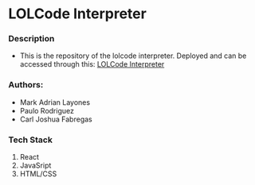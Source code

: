 # LOLCode Interpreter

### Description
- This is the repository of the lolcode interpreter. Deployed and can be accessed through this: [LOLCode Interpreter](https://lolcode-by-utotcode.netlify.app/)

### Authors:
- Mark Adrian Layones
- Paulo Rodriguez
- Carl Joshua Fabregas

### Tech Stack
1. React
2. JavaSript
3. HTML/CSS
